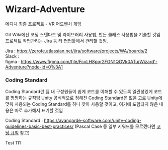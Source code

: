 # Wizard-Adventure

메디치 최종 프로젝트 - VR 어드벤처 게임

Git Wiki에선 코딩 스탠다드 및 라이브러리 사용법, 만든 클래스 사용법을 기술할 것임
프로젝트 작업관리는 Jira 등 타 협업툴에서 관리할 것임. 

Jira : https://zerofe.atlassian.net/jira/software/projects/WA/boards/2 <BR>
Slack : <BR>
figma : https://www.figma.com/file/FcvLH8pqr2FGN1QGVk0ATu/Wizard'-Adventure?node-id=0%3A1

### Coding Standard

Coding Standard란 팀 내 구성원들이 쉽게 코드를 이해할 수 있도록 일관성있게 코드를 명명하는 규칙임
Unity 공식적으로 정해진 Coding Standard은 없음
고로 Unity에 맞춰 사용되는 Coding Standard를 하나 찾아 사용할 것이고, 여기에 포함되지 않은 내용은 따로 추가해서 표기할 것임

Coding Standard : https://avangarde-software.com/unity-coding-guidelines-basic-best-practices/
(Pascal Case 등 일부 키워드를 모르겠다면 [코딩 규칙](https://docs.microsoft.com/ko-kr/dotnet/csharp/fundamentals/coding-style/coding-conventions) 참고)

Test 111